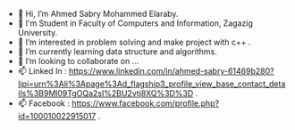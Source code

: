 - 👋 Hi, I’m Ahmed Sabry Mohammed Elaraby.
- 👋 I'm Student in Faculty of Computers and Information, Zagazig University.
- 👀 I’m interested in problem solving and make project with c++ .
- 🌱 I’m currently learning data structure and algorithms.
- 💞️ I’m looking to collaborate on ...
- 📫 Linked In : https://www.linkedin.com/in/ahmed-sabry-61469b280?lipi=urn%3Ali%3Apage%3Ad_flagship3_profile_view_base_contact_details%3B9Ml09TgOQa2sI%2BU2vtj8XQ%3D%3D .
- 📫 Facebook  : https://www.facebook.com/profile.php?id=100010022915017 .

<!---
sabry-learner/sabry-learner is a ✨ special ✨ repository because its `README.md` (this file) appears on your GitHub profile.
You can click the Preview link to take a look at your changes.
--->
